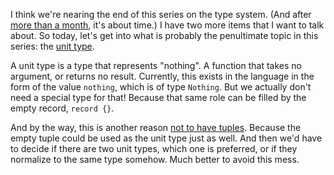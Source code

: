 I think we're nearing the end of this series on the type system. (And after
[more than a month](/daily/2025-02-25), it's about time.) I have two more items
that I want to talk about. So today, let's get into what is probably the
penultimate topic in this series: the [unit type].

A unit type is a type that represents "nothing". A function that takes no
argument, or returns no result. Currently, this exists in the language in the
form of the value `nothing`, which is of type `Nothing`. But we actually don't
need a special type for that! Because that same role can be filled by the empty
record, `record {}`.

And by the way, this is another reason [not to have tuples](/daily/2025-03-06).
Because the empty tuple could be used as the unit type just as well. And then
we'd have to decide if there are two unit types, which one is preferred, or if
they normalize to the same type somehow. Much better to avoid this mess.

[unit type]: https://en.wikipedia.org/wiki/Unit_type
